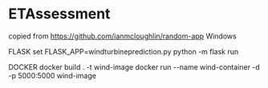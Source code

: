 # ETAssessment
copied from https://github.com/ianmcloughlin/random-app
Windows

FLASK
set FLASK_APP=windturbineprediction.py
python -m flask run

DOCKER
docker build . -t wind-image
docker run --name wind-container -d -p 5000:5000 wind-image
